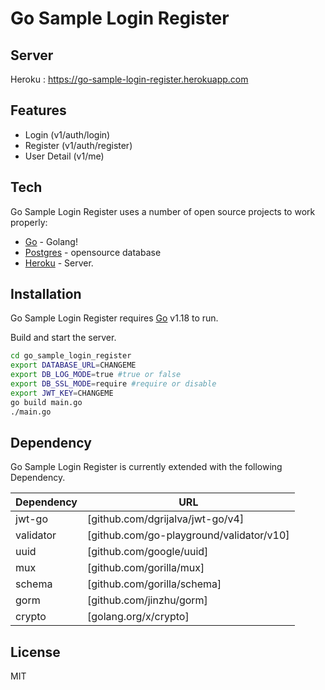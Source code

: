 # Go Sample Login Register

## Server
Heroku : https://go-sample-login-register.herokuapp.com

## Features

- Login (v1/auth/login)
- Register (v1/auth/register)
- User Detail (v1/me)

## Tech

Go Sample Login Register uses a number of open source projects to work properly:

- [Go] - Golang!
- [Postgres] - opensource database
- [Heroku] - Server.

## Installation

Go Sample Login Register requires [Go](https://golang.org/) v1.18 to run.

Build and start the server.

```sh
cd go_sample_login_register
export DATABASE_URL=CHANGEME
export DB_LOG_MODE=true #true or false
export DB_SSL_MODE=require #require or disable
export JWT_KEY=CHANGEME
go build main.go
./main.go
```

## Dependency

Go Sample Login Register is currently extended with the following Dependency.

| Dependency | URL |
| ------ | ------ |
| jwt-go | [github.com/dgrijalva/jwt-go/v4] |
| validator | [github.com/go-playground/validator/v10] |
| uuid | [github.com/google/uuid] |
| mux | [github.com/gorilla/mux] |
| schema | [github.com/gorilla/schema] |
| gorm | [github.com/jinzhu/gorm] |
| crypto | [golang.org/x/crypto] |

## License

MIT


[//]: # (These are reference links used in the body of this note and get stripped out when the markdown processor does its job. There is no need to format nicely because it shouldn't be seen. Thanks SO - http://stackoverflow.com/questions/4823468/store-comments-in-markdown-syntax)

   [Go]: <https://golang.org>
   [Postgres]: <https://www.postgresql.org>
   [Heroku]: <http://heroku.com>
